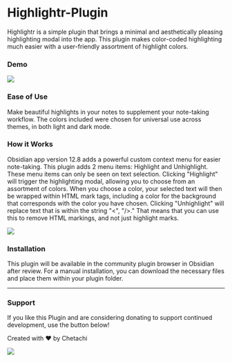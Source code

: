 # Highlightr-Plugin

Highlightr is a simple plugin that brings a minimal and aesthetically pleasing highlighting modal into the app. This plugin makes color-coded highlighting much easier with a user-friendly assortment of highlight colors.

### Demo

![](https://github.com/chetachiezikeuzor/Highlightr-Plugin/blob/master/assets/highlightr-demo.gif)

### Ease of Use

Make beautiful highlights in your notes to supplement your note-taking workflow. The colors included were chosen for universal use across themes, in both light and dark mode.

### How it Works

Obsidian app version 12.8 adds a powerful custom context menu for easier note-taking. This plugin adds 2 menu items: Highlight and Unhighlight. These menu items can only be seen on text selection. Clicking "Highlight" will trigger the highlighting modal, allowing you to choose from an assortment of colors. When you choose a color, your selected text will then be wrapped within HTML mark tags, including a color for the background that corresponds with the color you have chosen. Clicking "Unhighlight" will replace text that is within the string "<", "/>." That means that you can use this to remove HTML markings, and not just highlight marks.

![](https://github.com/chetachiezikeuzor/Highlightr-Plugin/blob/master/assets/highlightr.png)

### Installation

This plugin will be available in the community plugin browser in Obsidian after review. For a manual installation, you can download the necessary files and place them within your plugin folder.

---

### Support

If you like this Plugin and are considering donating to support continued development, use the button below!

Created with ❤️ by Chetachi

<a href="https://www.buymeacoffee.com/chetachi"><img src="https://img.buymeacoffee.com/button-api/?text=Buy me a coffee&amp;emoji=&amp;slug=chetachi&amp;button_colour=e3e7ef&amp;font_colour=262626&amp;font_family=Inter&amp;outline_colour=262626&amp;coffee_colour=ff0000"></a>
